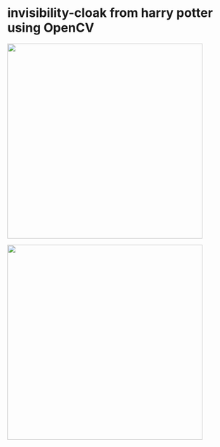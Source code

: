 # invisibility-cloak from harry potter using OpenCV

<p><img src="https://myfiles.space/user_files/65454_9afc49ebb298f926/65454_custom_files/img1616582047.png" style="width: 444px;"></p>
<p><img src="https://myfiles.space/user_files/65454_9afc49ebb298f926/65454_custom_files/img1616582003.png" style="width: 444px;"></p>
